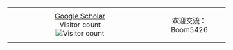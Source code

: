 <table>
  <tr>
    <td align="center" width="60%">
      <a href="https://scholar.google.com/citations?hl=zh-CN&user=y1myk_IAAAAJ&view_op=list_works&sortby=pubdate">Google Scholar</a><br>
      Visitor count<br>
      <img src="https://profile-counter.glitch.me/Boli-trainee/count.svg" alt="Visitor count">
    </td>
    <td align="center" width="30%">
      <p>欢迎交流：Boom5426 </p>
<!--       <img src="weixin.jpg" alt="WeChat width"="50px"> -->
    </td>
  </tr>
</table>
